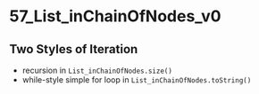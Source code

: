 # 57_List_inChainOfNodes_v0
## Two Styles of Iteration
- recursion in `List_inChainOfNodes.size()`
- while-style simple for loop in `List_inChainOfNodes.toString()`
